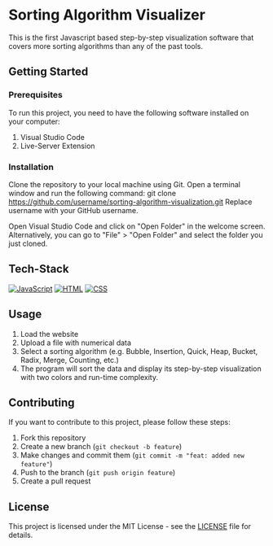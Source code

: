 # Sorting Algorithm Visualizer

This is the first Javascript based step-by-step visualization software that covers more sorting algorithms than any of the past tools.

## Getting Started

### Prerequisites
To run this project, you need to have the following software installed on your computer:
1. Visual Studio Code
2. Live-Server Extension

### Installation
Clone the repository to your local machine using Git. Open a terminal window and run the following command:
git clone https://github.com/username/sorting-algorithm-visualization.git
Replace username with your GitHub username.

Open Visual Studio Code and click on "Open Folder" in the welcome screen. Alternatively, you can go to "File" > "Open Folder" and select the folder you just cloned.

## Tech-Stack

[![JavaScript](https://img.shields.io/badge/JavaScript-Language-yellow)](https://www.javascript.com/)
[![HTML](https://img.shields.io/badge/HTML-Language-red)](https://html.com/)
[![CSS](https://img.shields.io/badge/CSS-Language-blue)](https://developer.mozilla.org/en-US/docs/Web/CSS)

## Usage

1. Load the website
2. Upload a file with numerical data
3. Select a sorting algorithm (e.g. Bubble, Insertion, Quick, Heap, Bucket, Radix, Merge, Counting, etc.)
4. The program will sort the data and display its step-by-step visualization with two colors and run-time complexity.

## Contributing

If you want to contribute to this project, please follow these steps:

1. Fork this repository
2. Create a new branch (`git checkout -b feature`)
3. Make changes and commit them (`git commit -m "feat: added new feature"`)
4. Push to the branch (`git push origin feature`)
5. Create a pull request

## License

This project is licensed under the MIT License - see the [LICENSE](LICENSE) file for details.

